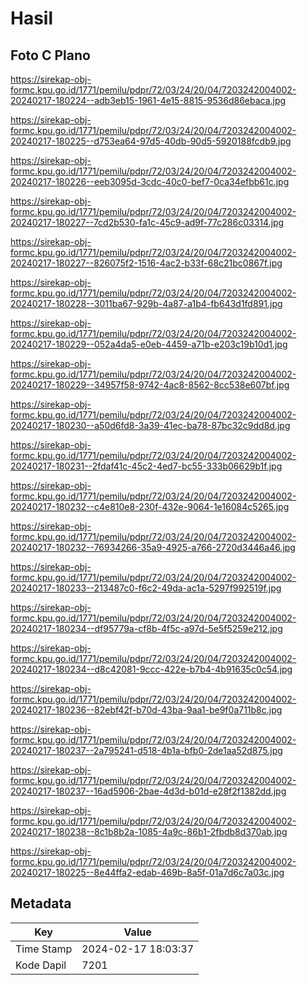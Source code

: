 # Hasil

## Foto C Plano

https://sirekap-obj-formc.kpu.go.id/1771/pemilu/pdpr/72/03/24/20/04/7203242004002-20240217-180224--adb3eb15-1961-4e15-8815-9536d86ebaca.jpg

https://sirekap-obj-formc.kpu.go.id/1771/pemilu/pdpr/72/03/24/20/04/7203242004002-20240217-180225--d753ea64-97d5-40db-90d5-5920188fcdb9.jpg

https://sirekap-obj-formc.kpu.go.id/1771/pemilu/pdpr/72/03/24/20/04/7203242004002-20240217-180226--eeb3095d-3cdc-40c0-bef7-0ca34efbb61c.jpg

https://sirekap-obj-formc.kpu.go.id/1771/pemilu/pdpr/72/03/24/20/04/7203242004002-20240217-180227--7cd2b530-fa1c-45c9-ad9f-77c286c03314.jpg

https://sirekap-obj-formc.kpu.go.id/1771/pemilu/pdpr/72/03/24/20/04/7203242004002-20240217-180227--826075f2-1516-4ac2-b33f-68c21bc0867f.jpg

https://sirekap-obj-formc.kpu.go.id/1771/pemilu/pdpr/72/03/24/20/04/7203242004002-20240217-180228--3011ba67-929b-4a87-a1b4-fb643d1fd891.jpg

https://sirekap-obj-formc.kpu.go.id/1771/pemilu/pdpr/72/03/24/20/04/7203242004002-20240217-180229--052a4da5-e0eb-4459-a71b-e203c19b10d1.jpg

https://sirekap-obj-formc.kpu.go.id/1771/pemilu/pdpr/72/03/24/20/04/7203242004002-20240217-180229--34957f58-9742-4ac8-8562-8cc538e607bf.jpg

https://sirekap-obj-formc.kpu.go.id/1771/pemilu/pdpr/72/03/24/20/04/7203242004002-20240217-180230--a50d6fd8-3a39-41ec-ba78-87bc32c9dd8d.jpg

https://sirekap-obj-formc.kpu.go.id/1771/pemilu/pdpr/72/03/24/20/04/7203242004002-20240217-180231--2fdaf41c-45c2-4ed7-bc55-333b06629b1f.jpg

https://sirekap-obj-formc.kpu.go.id/1771/pemilu/pdpr/72/03/24/20/04/7203242004002-20240217-180232--c4e810e8-230f-432e-9064-1e16084c5265.jpg

https://sirekap-obj-formc.kpu.go.id/1771/pemilu/pdpr/72/03/24/20/04/7203242004002-20240217-180232--76934266-35a9-4925-a766-2720d3446a46.jpg

https://sirekap-obj-formc.kpu.go.id/1771/pemilu/pdpr/72/03/24/20/04/7203242004002-20240217-180233--213487c0-f6c2-49da-ac1a-5297f992519f.jpg

https://sirekap-obj-formc.kpu.go.id/1771/pemilu/pdpr/72/03/24/20/04/7203242004002-20240217-180234--df95779a-cf8b-4f5c-a97d-5e5f5259e212.jpg

https://sirekap-obj-formc.kpu.go.id/1771/pemilu/pdpr/72/03/24/20/04/7203242004002-20240217-180234--d8c42081-9ccc-422e-b7b4-4b91635c0c54.jpg

https://sirekap-obj-formc.kpu.go.id/1771/pemilu/pdpr/72/03/24/20/04/7203242004002-20240217-180236--82ebf42f-b70d-43ba-9aa1-be9f0a711b8c.jpg

https://sirekap-obj-formc.kpu.go.id/1771/pemilu/pdpr/72/03/24/20/04/7203242004002-20240217-180237--2a795241-d518-4b1a-bfb0-2de1aa52d875.jpg

https://sirekap-obj-formc.kpu.go.id/1771/pemilu/pdpr/72/03/24/20/04/7203242004002-20240217-180237--16ad5906-2bae-4d3d-b01d-e28f2f1382dd.jpg

https://sirekap-obj-formc.kpu.go.id/1771/pemilu/pdpr/72/03/24/20/04/7203242004002-20240217-180238--8c1b8b2a-1085-4a9c-86b1-2fbdb8d370ab.jpg

https://sirekap-obj-formc.kpu.go.id/1771/pemilu/pdpr/72/03/24/20/04/7203242004002-20240217-180225--8e44ffa2-edab-469b-8a5f-01a7d6c7a03c.jpg


## Metadata

| Key        | Value               |
| ---------- | ------------------- |
| Time Stamp | 2024-02-17 18:03:37 |
| Kode Dapil | 7201                |



